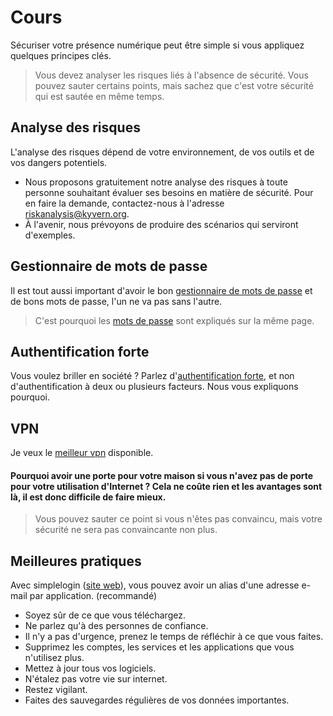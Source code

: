 # Cours
Sécuriser votre présence numérique peut être simple si vous appliquez quelques principes clés.
> Vous devez analyser les risques liés à l'absence de sécurité. Vous pouvez sauter certains points, mais sachez que c'est votre sécurité qui est sautée en même temps.
## Analyse des risques
L'analyse des risques dépend de votre environnement, de vos outils et de vos dangers potentiels.
- Nous proposons gratuitement notre analyse des risques à toute personne souhaitant évaluer ses besoins en matière de sécurité. Pour en faire la demande, contactez-nous à l'adresse riskanalysis@kyvern.org.
- À l'avenir, nous prévoyons de produire des scénarios qui serviront d'exemples.
## Gestionnaire de mots de passe
Il est tout aussi important d'avoir le bon [gestionnaire de mots de passe](https://github.com/kyvernfoundation/kyvern/blob/main/fr/cours/gestionnairedemotsdepasse.md) et de bons mots de passe, l'un ne va pas sans l'autre.
> C'est pourquoi les [mots de passe](https://github.com/kyvernfoundation/kyvern/blob/main/fr/cours/gestionnairedemotsdepasse.md#mot-de-pass) sont expliqués sur la même page.
## Authentification forte
Vous voulez briller en société ? Parlez d'[authentification forte](https://github.com/kyvernfoundation/kyvern/blob/main/fr/cours/authentificationforte.md), et non d'authentification à deux ou plusieurs facteurs. Nous vous expliquons pourquoi.
## VPN
Je veux le [meilleur vpn](https://github.com/kyvernfoundation/kyvern/blob/main/fr/cours/vpn.md) disponible.
#### Pourquoi avoir une porte pour votre maison si vous n'avez pas de porte pour votre utilisation d'Internet ? Cela ne coûte rien et les avantages sont là, il est donc difficile de faire mieux.
> Vous pouvez sauter ce point si vous n'êtes pas convaincu, mais votre sécurité ne sera pas convaincante non plus.
## Meilleures pratiques
Avec simplelogin ([site web](https://simplelogin.io)), vous pouvez avoir un alias d'une adresse e-mail par application. (recommandé)
- Soyez sûr de ce que vous téléchargez.
- Ne parlez qu'à des personnes de confiance.
- Il n'y a pas d'urgence, prenez le temps de réfléchir à ce que vous faites.
- Supprimez les comptes, les services et les applications que vous n'utilisez plus.
- Mettez à jour tous vos logiciels.
- N'étalez pas votre vie sur internet.
- Restez vigilant.
- Faites des sauvegardes régulières de vos données importantes.
